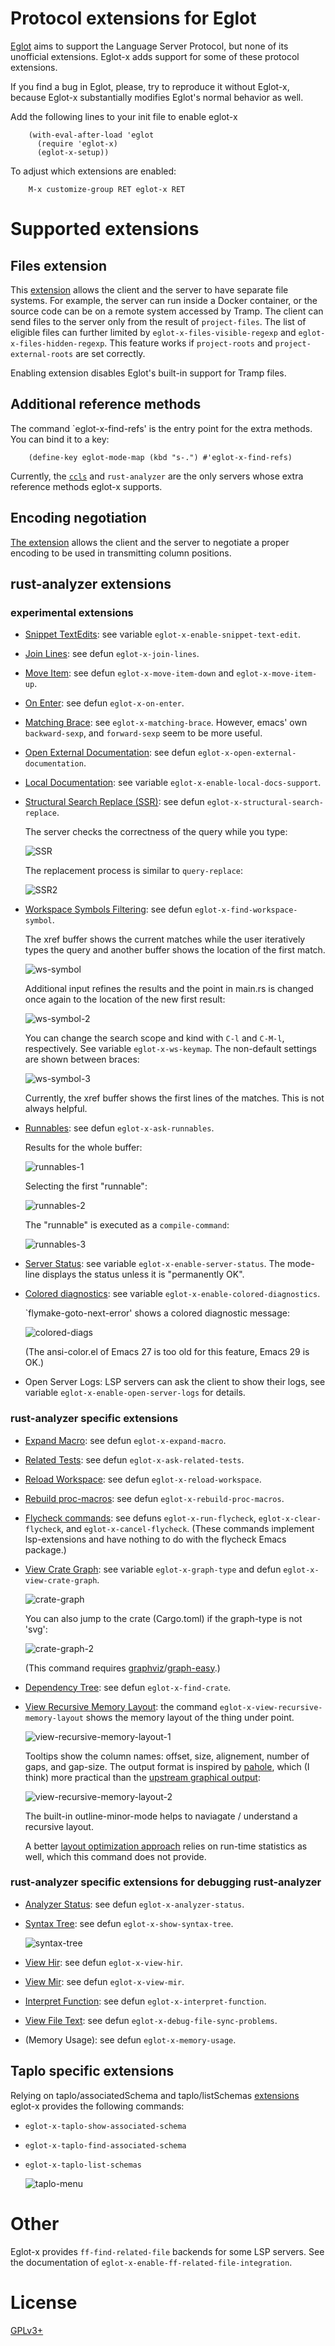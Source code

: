 # Protocol extensions for Eglot

[Eglot][eglot] aims to support the Language Server Protocol, but none
of its unofficial extensions.  Eglot-x adds support for some of these
protocol extensions.

If you find a bug in Eglot, please, try to reproduce it without
Eglot-x, because Eglot-x substantially modifies Eglot's normal
behavior as well.

Add the following lines to your init file to enable eglot-x

```elisp
    (with-eval-after-load 'eglot
      (require 'eglot-x)
      (eglot-x-setup))
```
To adjust which extensions are enabled:

```
    M-x customize-group RET eglot-x RET
```

# Supported extensions

## Files extension

This [extension][xfiles] allows the client and the server to have
separate file systems.  For example, the server can run inside a
Docker container, or the source code can be on a remote system
accessed by Tramp.  The client can send files to the server only from
the result of `project-files`.  The list of eligible files can further
limited by `eglot-x-files-visible-regexp` and
`eglot-x-files-hidden-regexp`.  This feature works if `project-roots`
and `project-external-roots` are set correctly.

Enabling extension disables Eglot's built-in support for Tramp
files.

## Additional reference methods

The command `eglot-x-find-refs' is the entry point for the extra
methods.  You can bind it to a key:

```elisp
    (define-key eglot-mode-map (kbd "s-.") #'eglot-x-find-refs)
```

Currently, the [`ccls`][ccls-refs] and `rust-analyzer` are the only
servers whose extra reference methods eglot-x supports.

## Encoding negotiation

[The extension][utf-8-offsets] allows the client and the server to
negotiate a proper encoding to be used in transmitting column
positions.

## rust-analyzer extensions

### experimental extensions

- [Snippet TextEdits]: see variable `eglot-x-enable-snippet-text-edit`.
- [Join Lines]: see defun `eglot-x-join-lines`.
- [Move Item]: see defun `eglot-x-move-item-down` and `eglot-x-move-item-up`.
- [On Enter]: see defun `eglot-x-on-enter`.
- [Matching Brace]: see `eglot-x-matching-brace`.
  However, emacs' own `backward-sexp`, and `forward-sexp` seem to be
  more useful.
- [Open External Documentation]: see defun `eglot-x-open-external-documentation`.
- [Local Documentation]: see variable `eglot-x-enable-local-docs-support`.
- [Structural Search Replace (SSR)][ssr]: see defun `eglot-x-structural-search-replace`.

  The server checks the correctness of the query while you type:

  ![SSR](https://raw.githubusercontent.com/wiki/nemethf/eglot-x/ssr.png)

  The replacement process is similar to `query-replace`:

  ![SSR2](https://raw.githubusercontent.com/wiki/nemethf/eglot-x/ssr-2.png)

- [Workspace Symbols Filtering]: see defun `eglot-x-find-workspace-symbol`.

  The xref buffer shows the current matches while the user iteratively
  types the query and another buffer shows the location of the first
  match.

  ![ws-symbol](https://raw.githubusercontent.com/wiki/nemethf/eglot-x/ws-symbol.png)

  Additional input refines the results and the point in main.rs is
  changed once again to the location of the new first result:

  ![ws-symbol-2](https://raw.githubusercontent.com/wiki/nemethf/eglot-x/ws-symbol-2.png)

  You can change the search scope and kind with `C-l` and `C-M-l`,
  respectively.  See variable `eglot-x-ws-keymap`.  The non-default
  settings are shown between braces:

  ![ws-symbol-3](https://raw.githubusercontent.com/wiki/nemethf/eglot-x/ws-symbol-3.png)

  Currently, the xref buffer shows the first lines of the matches.
  This is not always helpful.

- [Runnables]: see defun `eglot-x-ask-runnables`.

  Results for the whole buffer:

  ![runnables-1](https://raw.githubusercontent.com/wiki/nemethf/eglot-x/runnables.png)

  Selecting the first "runnable":

  ![runnables-2](https://raw.githubusercontent.com/wiki/nemethf/eglot-x/runnables-2.png)

  The "runnable" is executed as a `compile-command`:

  ![runnables-3](https://raw.githubusercontent.com/wiki/nemethf/eglot-x/runnables-3.png)

- [Server Status]: see variable `eglot-x-enable-server-status`.
  The mode-line displays the status unless it is "permanently OK".

- [Colored diagnostics]: see variable `eglot-x-enable-colored-diagnostics`.

  `flymake-goto-next-error' shows a colored diagnostic message:

  ![colored-diags](https://raw.githubusercontent.com/wiki/nemethf/eglot-x/colored-diags.png)

  (The ansi-color.el of Emacs 27 is too old for this feature, Emacs 29 is OK.)

- Open Server Logs: LSP servers can ask the client to show their logs,
  see variable `eglot-x-enable-open-server-logs` for details.

### rust-analyzer specific extensions
- [Expand Macro]: see defun `eglot-x-expand-macro`.
- [Related Tests]: see defun `eglot-x-ask-related-tests`.
- [Reload Workspace]: see defun `eglot-x-reload-workspace`.
- [Rebuild proc-macros]: see defun `eglot-x-rebuild-proc-macros`.
- [Flycheck commands]: see defuns `eglot-x-run-flycheck`,
  `eglot-x-clear-flycheck`, and `eglot-x-cancel-flycheck`.  (These
  commands implement lsp-extensions and have nothing to do with the
  flycheck Emacs package.)
- [View Crate Graph]: see variable `eglot-x-graph-type` and defun `eglot-x-view-crate-graph`.

  ![crate-graph](https://raw.githubusercontent.com/wiki/nemethf/eglot-x/view-crate-graph.png)

  You can also jump to the crate (Cargo.toml) if the graph-type is not 'svg':

  ![crate-graph-2](https://raw.githubusercontent.com/wiki/nemethf/eglot-x/view-crate-graph-ascii.png)

  (This command requires [graphviz]/[graph-easy].)
- [Dependency Tree]: see defun `eglot-x-find-crate`.

- [View Recursive Memory Layout]: the command
  `eglot-x-view-recursive-memory-layout` shows the memory layout of
  the thing under point.

  ![view-recursive-memory-layout-1](https://raw.githubusercontent.com/wiki/nemethf/eglot-x/view-recursive-memory-layout-1.png)

  Tooltips show the column names: offset, size, alignement, number of
  gaps, and gap-size.  The output format is inspired by [pahole],
  which (I think) more practical than the
  [upstream graphical output][Upstream memory layout]:

  ![view-recursive-memory-layout-2](https://raw.githubusercontent.com/wiki/nemethf/eglot-x/view-recursive-memory-layout-2.png)

  The built-in outline-minor-mode helps to naviagate / understand a
  recursive layout.

  A better [layout optimization approach][lwn955709] relies on
  run-time statistics as well, which this command does not provide.

### rust-analyzer specific extensions for debugging rust-analyzer
- [Analyzer Status]: see defun `eglot-x-analyzer-status`.
- [Syntax Tree]: see defun `eglot-x-show-syntax-tree`.

  ![syntax-tree](https://raw.githubusercontent.com/wiki/nemethf/eglot-x/syntax-tree.png)

- [View Hir]: see defun `eglot-x-view-hir`.
- [View Mir]: see defun `eglot-x-view-mir`.
- [Interpret Function]: see defun `eglot-x-interpret-function`.
- [View File Text]: see defun `eglot-x-debug-file-sync-problems`.
- (Memory Usage): see defun `eglot-x-memory-usage`.

## Taplo specific extensions

Relying on taplo/associatedSchema and taplo/listSchemas
[extensions][Taplo] eglot-x provides the following commands:

- `eglot-x-taplo-show-associated-schema`
- `eglot-x-taplo-find-associated-schema`
- `eglot-x-taplo-list-schemas`

  ![taplo-menu](https://raw.githubusercontent.com/wiki/nemethf/eglot-x/taplo-menu.png)

# Other

Eglot-x provides `ff-find-related-file` backends for some LSP servers.
See the documentation of `eglot-x-enable-ff-related-file-integration`.

# License

[GPLv3+][gpl]

[Analyzer Status]: https://github.com/rust-analyzer/rust-analyzer/blob/master/docs/dev/lsp-extensions.md#analyzer-status
[Colored diagnostics]: https://github.com/rust-lang/rust-analyzer/blob/master/docs/dev/lsp-extensions.md#colored-diagnostic-output
[Dependency Tree]: https://github.com/rust-lang/rust-analyzer/blob/master/docs/dev/lsp-extensions.md#dependency-tree
[Expand Macro]: https://github.com/rust-analyzer/rust-analyzer/blob/master/docs/dev/lsp-extensions.md#expand-macro
[Flycheck commands]: https://github.com/rust-lang/rust-analyzer/blob/master/docs/dev/lsp-extensions.md#controlling-flycheck
[Interpret Function]: https://github.com/rust-lang/rust-analyzer/blob/master/docs/dev/lsp-extensions.md#interpret-function
[Join Lines]: https://github.com/rust-analyzer/rust-analyzer/blob/master/docs/dev/lsp-extensions.md#join-lines
[Local Documentation]: https://github.com/rust-lang/rust-analyzer/blob/master/docs/dev/lsp-extensions.md#local-documentation
[Matching Brace]: https://github.com/rust-analyzer/rust-analyzer/blob/master/docs/dev/lsp-extensions.md#matching-brace
[Move Item]: https://github.com/rust-analyzer/rust-analyzer/blob/master/docs/dev/lsp-extensions.md#move-item
[On Enter]: https://github.com/rust-analyzer/rust-analyzer/blob/master/docs/dev/lsp-extensions.md#on-enter
[Open External Documentation]: https://github.com/rust-analyzer/rust-analyzer/blob/master/docs/dev/lsp-extensions.md#open-external-documentation
[Rebuild proc-macros]: https://github.com/rust-lang/rust-analyzer/blob/master/docs/dev/lsp-extensions.md#rebuild-proc-macros
[Related Tests]: https://github.com/rust-analyzer/rust-analyzer/blob/master/docs/dev/lsp-extensions.md#related-tests
[Reload Workspace]: https://github.com/rust-analyzer/rust-analyzer/blob/master/docs/dev/lsp-extensions.md#reload-workspace
[Runnables]: https://github.com/rust-analyzer/rust-analyzer/blob/master/docs/dev/lsp-extensions.md#runnables
[Server Status]: https://github.com/rust-analyzer/rust-analyzer/blob/master/docs/dev/lsp-extensions.md#server-status
[Snippet TextEdits]: https://github.com/rust-analyzer/rust-analyzer/blob/master/docs/dev/lsp-extensions.md#snippet-textedit
[Syntax Tree]: https://github.com/rust-analyzer/rust-analyzer/blob/master/docs/dev/lsp-extensions.md#syntax-tree
[Taplo]: https://github.com/tamasfe/taplo/tree/master/crates/taplo-lsp/src/lsp_ext
[Upstream memory layout]: https://github.com/rust-lang/rust-analyzer/pull/15081
[View Crate Graph]: https://github.com/rust-analyzer/rust-analyzer/blob/master/docs/dev/lsp-extensions.md#view-crate-graph
[View File Text]: https://github.com/rust-lang/rust-analyzer/blob/master/docs/dev/lsp-extensions.md#view-file-text
[View Hir]: https://github.com/rust-lang/rust-analyzer/blob/master/docs/dev/lsp-extensions.md#view-hir
[View Mir]: https://github.com/rust-lang/rust-analyzer/blob/master/docs/dev/lsp-extensions.md#view-mir
[View Recursive Memory Layout]: https://github.com/rust-lang/rust-analyzer/blob/master/docs/dev/lsp-extensions.md#view-recursive-memory-layout
[Workspace Symbols Filtering]: https://github.com/rust-analyzer/rust-analyzer/blob/master/docs/dev/lsp-extensions.md#workspace-symbols-filtering

[ccls-refs]: https://github.com/MaskRay/ccls/wiki/LSP-Extensions
[eglot]: https://github.com/joaotavora/eglot/
[gpl]: COPYING
[graph-easy]: https://metacpan.org/dist/Graph-Easy
[graphviz]: https://graphviz.org/
[lwn955709]: https://lwn.net/Articles/955709/
[pahole]: https://manpages.ubuntu.com/manpages/jammy/man1/pahole.1.html
[ssr]: https://github.com/rust-analyzer/rust-analyzer/blob/master/docs/dev/lsp-extensions.md#structural-search-replace-ssr
[utf-8-offsets]: https://clangd.github.io/extensions.html#utf-8-offsets
[xfiles]: https://github.com/sourcegraph/language-server-protocol/blob/master/extension-files.md
